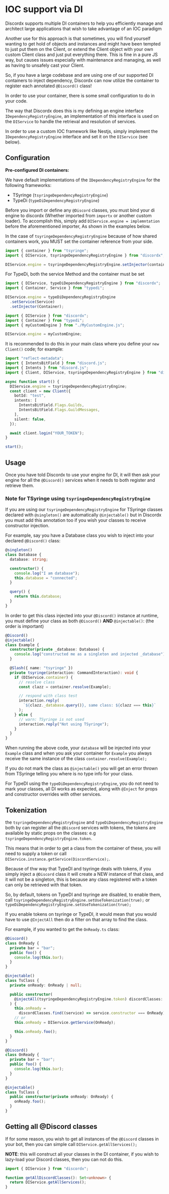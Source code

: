 # IOC support via DI

Discordx supports multiple DI containers to help you efficiently manage and architect large applications that wish to
take advantage of an IOC paradigm

Another use for this approach is that sometimes, you will find yourself wanting to get hold of objects and instances and
might have been tempted to just put them on the Client, or extend the Client object with your own custom Client class
and just put everything there. This is fine in a pure JS way, but causes issues especially with maintenance and
managing, as well as having to unsafely cast your Client.

So, if you have a large codebase and are using one of our supported DI containers to inject dependency, Discordx can now
utilize the container to register each annotated `@Discord()` class!

In order to use your container, there is some small configuration to do in your code.

The way that Discordx does this is my defining an engine interface `IDependencyRegistryEngine`, an implementation of
this interface is used on the `DIService` to handle the retrieval and resolution of services.

In order to use a custom IOC framework like Nestjs, simply implement the `IDependencyRegistryEngine` interface and set
it on the `DIService` (see below).

## Configuration

**Pre-configured DI containers:**

We have default implementations of the `IDependencyRegistryEngine` for the following frameworks:

- TSyringe (`tsyringeDependencyRegistryEngine`)
- TypeDi (`typeDiDependencyRegistryEngine`)

Before you import or define any `@Discord` classes, you must bind your di engine to discordx (Whether imported
from `importx` or another custom loader). To accomplish this, simply add `DIService.engine = implemntation` before the
aforementioned importer, As shown in the examples below.

In the case of `tsyringeDependencyRegistryEngine` because of how shared containers work, you MUST set the container
reference from your side.

```ts title="TSyringe"
import { container } from "tsyringe";
import { DIService, tsyringeDependencyRegistryEngine } from "discordx";

DIService.engine = tsyringeDependencyRegistryEngine.setInjector(container); // set the container
```

For TypeDi, both the service Method and the container must be set

```ts title="TypeDi"
import { DIService, typeDiDependencyRegistryEngine } from "discordx";
import { Container, Service } from "typedi";

DIService.engine = typeDiDependencyRegistryEngine
  .setService(Service)
  .setInjector(Container);
```

```ts title="customEngine"
import { DIService } from "discordx";
import { Container } from "typedi";
import { myCustomEngine } from "./MyCustomEngine.js";

DIService.engine = myCustomEngine;
```

It is recommended to do this in your main class where you define your `new Client()` code; for example:

```ts
import "reflect-metadata";
import { IntentsBitField } from "discord.js";
import { Intents } from "discord.js";
import { Client, DIService, tsyringeDependencyRegistryEngine } from "discordx";

async function start() {
  DIService.engine = tsyringeDependencyRegistryEngine;
  const client = new Client({
    botId: "test",
    intents: [
      IntentsBitField.Flags.Guilds,
      IntentsBitField.Flags.GuildMessages,
    ],
    silent: false,
  });

  await client.login("YOUR_TOKEN");
}

start();
```

## Usage

Once you have told Discordx to use your engine for DI, it will then ask your engine for all the `@Discord()` services
when it needs to both register and retrieve them.

### Note for TSyringe using `tsyringeDependencyRegistryEngine`

If you are using our `tsyringeDependencyRegistryEngine` for TSyringe classes declared with `@singleton()` are
automatically `@injectable()` but in Discordx you must add this annotation too if you wish your classes to receive
constructor injection.

For example, say you have a Database class you wish to inject into your declared `@Discord()` class:

```ts
@singleton()
class Database {
  database: string;

  constructor() {
    console.log("I am database");
    this.database = "connected";
  }

  query() {
    return this.database;
  }
}
```

In order to get this class injected into your `@Discord()` instance at runtime, you must define your class as
both `@Discord()` **AND** `@injectable()`: (the order is important)

```ts
@Discord()
@injectable()
class Example {
  constructor(private _database: Database) {
    console.log("constructed me as a singleton and injected _database");
  }

  @Slash({ name: "tsyringe" })
  private tsyringe(interaction: CommandInteraction): void {
    if (DIService.container) {
      // resolve class
      const clazz = container.resolve(Example);

      // respond with class test
      interaction.reply(
        `${clazz._database.query()}, same class: ${clazz === this}`
      );
    } else {
      // warn: TSyringe is not used
      interaction.reply("Not using TSyringe");
    }
  }
}
```

When running the above code, your `database` will be injected into your `Example` class and when you ask your container
for `Example` you always receive the same instance of the class `container.resolve(Example);`

If you do not mark the class as `@injectable()` you will get an error thrown from TSyringe telling you where is no type
info for your class.

For TypeDI using the `typeDiDependencyRegistryEngine`, you do not need to mark your classes, all DI works as expected,
along with `@Inject` for props and constructor overrides with other services.

## Tokenization

the `tsyringeDependencyRegistryEngine` and `typeDiDependencyRegistryEngine` both by can register all the `@Discord`
services with tokens, the tokens are available by static props on the classes:
e.g `tsyringeDependencyRegistryEngine.token`.

This means that in order to get a class from the container of these, you will need to supply a token or
call `DIService.instance.getService(DiscordService);`.

Because of thw way that TypeDI and tsyringe deals with tokens, if you simply inject a `@Discord` class it will create a
NEW instance of that class, and it will not be a singleton, this is because any class registered with a token can only
be retrieved with that token.

So, by default, tokens on TypeDI and tsyringe are disabled, to enable them,
call `tsyringeDependencyRegistryEngine.setUseTokenization(true);`
or `typeDiDependencyRegistryEngine.setUseTokenization(true);`

If you enable tokens on tsyringe or TypeDI, it would mean that you would have to use `@InjectAll` then do a filter on
that array to find the class.

For example, if you wanted to get the `OnReady.ts` class:

```ts title="useTokenization=true"
@Discord()
class OnReady {
  private bar = "bar";
  public foo() {
    console.log(this.bar);
  }
}

@injectable()
class TsClass {
  private onReady: OnReady | null;

  public constructor(
    @injectAll(tsyringeDependencyRegistryEngine.token) discordClasses: unknown[]
  ) {
    this.onReady =
      discordClasses.find((service) => service.constructor === OnReady) ?? null;
    // or
    this.onReady = DIService.getService(OnReady);

    this.onReady.foo();
  }
}
```

```ts title="useTokenization=false"
@Discord()
class OnReady {
  private bar = "bar";
  public foo() {
    console.log(this.bar);
  }
}

@injectable()
class TsClass {
  public constructor(private onReady: OnReady) {
    onReady.foo();
  }
}
```

## Getting all @Discord classes

If for some reason, you wish to get all instances of the `@Discord` classes in your bot, then you can simple
call `DIService.getAllServices();`

**NOTE**: this will construct all your classes in the DI container, if you wish to lazy-load your Discord classes, then
you can not do this.

```ts
import { DIService } from "discordx";

function getAllDiscordClasses(): Set<unknown> {
  return DIService.getAllServices();
}
```
